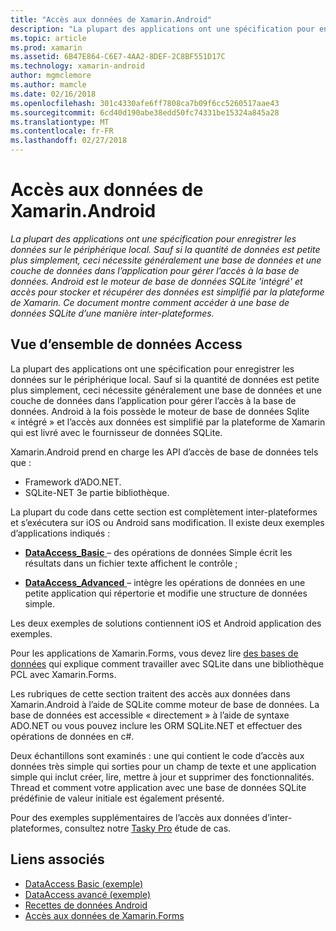 ```yaml
---
title: "Accès aux données de Xamarin.Android"
description: "La plupart des applications ont une spécification pour enregistrer les données sur le périphérique local. Sauf si la quantité de données est petite plus simplement, ceci nécessite généralement une base de données et une couche de données dans l’application pour gérer l’accès à la base de données.  Android est le moteur de base de données SQLite 'intégré' et accès pour stocker et récupérer des données est simplifié par la plateforme de Xamarin. Ce document montre comment accéder à une base de données SQLite d’une manière inter-plateformes."
ms.topic: article
ms.prod: xamarin
ms.assetid: 6B47E864-C6E7-4AA2-8DEF-2C8BF551D17C
ms.technology: xamarin-android
author: mgmclemore
ms.author: mamcle
ms.date: 02/16/2018
ms.openlocfilehash: 301c4330afe6ff7808ca7b09f6cc5260517aae43
ms.sourcegitcommit: 6cd40d190abe38edd50fc74331be15324a845a28
ms.translationtype: MT
ms.contentlocale: fr-FR
ms.lasthandoff: 02/27/2018
---
```

# <a name="xamarinandroid-data-access"></a>Accès aux données de Xamarin.Android

_La plupart des applications ont une spécification pour enregistrer les données sur le périphérique local. Sauf si la quantité de données est petite plus simplement, ceci nécessite généralement une base de données et une couche de données dans l’application pour gérer l’accès à la base de données.  Android est le moteur de base de données SQLite 'intégré' et accès pour stocker et récupérer des données est simplifié par la plateforme de Xamarin. Ce document montre comment accéder à une base de données SQLite d’une manière inter-plateformes._

## <a name="data-access-overview"></a>Vue d’ensemble de données Access

La plupart des applications ont une spécification pour enregistrer les données sur le périphérique local. Sauf si la quantité de données est petite plus simplement, ceci nécessite généralement une base de données et une couche de données dans l’application pour gérer l’accès à la base de données. Android à la fois possède le moteur de base de données Sqlite « intégré » et l’accès aux données est simplifié par la plateforme de Xamarin qui est livré avec le fournisseur de données SQLite.

Xamarin.Android prend en charge les API d’accès de base de données tels que :

-  Framework d’ADO.NET.
-  SQLite-NET 3e partie bibliothèque.

La plupart du code dans cette section est complètement inter-plateformes et s’exécutera sur iOS ou Android sans modification. Il existe deux exemples d’applications indiqués :

-  [**DataAccess_Basic** ](https://github.com/xamarin/mobile-samples/tree/master/DataAccess/Basic) &ndash; des opérations de données Simple écrit les résultats dans un fichier texte affichent le contrôle ;

-  [**DataAccess_Advanced** ](https://github.com/xamarin/mobile-samples/tree/master/DataAccess/Advanced) &ndash; intègre les opérations de données en une petite application qui répertorie et modifie une structure de données simple.

Les deux exemples de solutions contiennent iOS et Android application des exemples.

Pour les applications de Xamarin.Forms, vous devez lire [des bases de données](~/xamarin-forms/app-fundamentals/databases.md) qui explique comment travailler avec SQLite dans une bibliothèque PCL avec Xamarin.Forms.

Les rubriques de cette section traitent des accès aux données dans Xamarin.Android à l’aide de SQLite comme moteur de base de données. La base de données est accessible « directement » à l’aide de syntaxe ADO.NET ou vous pouvez inclure les ORM SQLite.NET et effectuer des opérations de données en c#.

Deux échantillons sont examinés : une qui contient le code d’accès aux données très simple qui sorties pour un champ de texte et une application simple qui inclut créer, lire, mettre à jour et supprimer des fonctionnalités. Thread et comment votre application avec une base de données SQLite prédéfinie de valeur initiale est également présenté.

Pour des exemples supplémentaires de l’accès aux données d’inter-plateformes, consultez notre [Tasky Pro](~/cross-platform/app-fundamentals/building-cross-platform-applications/case-study-tasky.md) étude de cas.


## <a name="related-links"></a>Liens associés

- [DataAccess Basic (exemple)](https://github.com/xamarin/mobile-samples/tree/master/DataAccess/Basic)
- [DataAccess avancé (exemple)](https://github.com/xamarin/mobile-samples/tree/master/DataAccess/Advanced)
- [Recettes de données Android](https://developer.xamarin.com/recipes/android/data/)
- [Accès aux données de Xamarin.Forms](~/xamarin-forms/app-fundamentals/databases.md)
